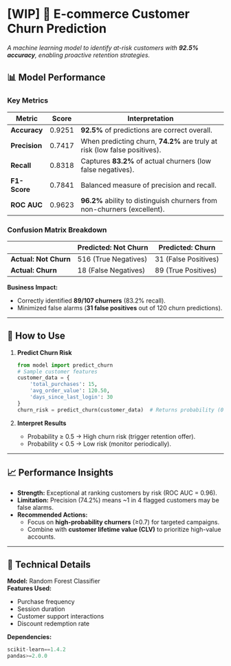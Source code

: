 # [WIP] 🛒 E-commerce Customer Churn Prediction

*A machine learning model to identify at-risk customers with **92.5% accuracy**, enabling proactive retention strategies.*

## 📊 Model Performance

### **Key Metrics**
| Metric          | Score    | Interpretation                                                                 |
|-----------------|----------|-------------------------------------------------------------------------------|
| **Accuracy**    | 0.9251   | **92.5%** of predictions are correct overall.                                |
| **Precision**   | 0.7417   | When predicting churn, **74.2%** are truly at risk (low false positives).     |
| **Recall**      | 0.8318   | Captures **83.2%** of actual churners (low false negatives).                 |
| **F1-Score**    | 0.7841   | Balanced measure of precision and recall.                                     |
| **ROC AUC**     | 0.9623   | **96.2%** ability to distinguish churners from non-churners (excellent).     |

### **Confusion Matrix Breakdown**
|                | Predicted: Not Churn | Predicted: Churn |
|----------------|-----------------------|------------------|
| **Actual: Not Churn** | 516 (True Negatives)  | 31 (False Positives) |
| **Actual: Churn**     | 18 (False Negatives)  | 89 (True Positives)  |

**Business Impact:**  
- Correctly identified **89/107 churners** (83.2% recall).  
- Minimized false alarms (**31 false positives** out of 120 churn predictions).  

---

## 🚀 How to Use
1. **Predict Churn Risk**  
   ```python
   from model import predict_churn
   # Sample customer features
   customer_data = {
       'total_purchases': 15,
       'avg_order_value': 120.50,
       'days_since_last_login': 30
   }
   churn_risk = predict_churn(customer_data)  # Returns probability (0-1)
   ```

2. **Interpret Results**  
   - Probability ≥ 0.5 → High churn risk (trigger retention offer).  
   - Probability < 0.5 → Low risk (monitor periodically).  

---

## 📈 Performance Insights
- **Strength:** Exceptional at ranking customers by risk (ROC AUC = 0.96).  
- **Limitation:** Precision (74.2%) means ~1 in 4 flagged customers may be false alarms.  
- **Recommended Actions:**  
  - Focus on **high-probability churners** (≥0.7) for targeted campaigns.  
  - Combine with **customer lifetime value (CLV)** to prioritize high-value accounts.  

---

## 🔧 Technical Details
**Model:** Random Forest Classifier  
**Features Used:**  
- Purchase frequency  
- Session duration  
- Customer support interactions  
- Discount redemption rate  

**Dependencies:**  
```python
scikit-learn==1.4.2
pandas>=2.0.0
```
